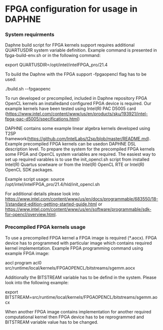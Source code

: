 <!--
Copyright 2021 The DAPHNE Consortium

Licensed under the Apache License, Version 2.0 (the "License");
you may not use this file except in compliance with the License.
You may obtain a copy of the License at

    http://www.apache.org/licenses/LICENSE-2.0

Unless required by applicable law or agreed to in writing, software
distributed under the License is distributed on an "AS IS" BASIS,
WITHOUT WARRANTIES OR CONDITIONS OF ANY KIND, either express or implied.
See the License for the specific language governing permissions and
limitations under the License.
-->

# FPGA configuration for usage in DAPHNE 


### System requirments

Daphne build script for FPGA kernels support requires additional QUARTUSDIR system variable definition.
Example command is presented in fpga-build-env.sh or in the following command:

export QUARTUSDIR=/opt/intel/intelFPGA_pro/21.4

To build the Daphne with the FPGA support -fpgaopencl flag has to be used:

 ./build.sh --fpgaopenc 


To run developed or precompiled, included in Daphne repository FPGA OpenCL kernels an installedand configured  FPGA device is required.
Our example kernels have been tested using Intel(R) PAC D5005 card (https://www.intel.com/content/www/us/en/products/sku/193921/intel-fpga-pac-d5005/specifications.html)

DAPHNE contains some example linear algebra kernels developed using T2SP framework(https://github.com/IntelLabs/t2sp/blob/master/README.md). 
Example precompiled FPGA kernels can be usedon  DAPHNE DSL description level. 
To prepare the system for the precompiled FPGA kernels some FPGA and OpenCL system variables are required. 
The easiest way to set up required varables is to use the init_opencl.sh script from installed Intel(R) Quartus sowtware or from the 
Intel(R) OpenCL RTE or Intel(R) OpenCL SDK packages. 

Example script usage:
source /opt/intel/intelFPGA_pro/21.4/hld/init_opencl.sh

For additional details please look into https://www.intel.com/content/www/us/en/docs/programmable/683550/18-1/standard-edition-getting-started-guide.html
or https://www.intel.com/content/www/us/en/software/programmable/sdk-for-opencl/overview.html. 


### Precompiled FPGA kernels usage 

To use a precompiled FPGA kernel a FPGA image is required (*.aocx). FPGA device has to programmed with particular image which contains required kernel implementation.
Example FPGA programming command using example FPGA image:

 aocl program acl0 src/runtime/local/kernels/FPGAOPENCL/bitstreams/sgemm.aocx   


Additionally the BITSTREAM variable has to be defind in the system.
Please look into the following example:

 export BITSTREAM=src/runtime/local/kernels/FPGAOPENCL/bitstreams/sgemm.aocx 

When another FPGA image contains implementation for another required computational kernel then FPGA device has to be reprogrammed and BITSTREAM variable value has to be changed.

